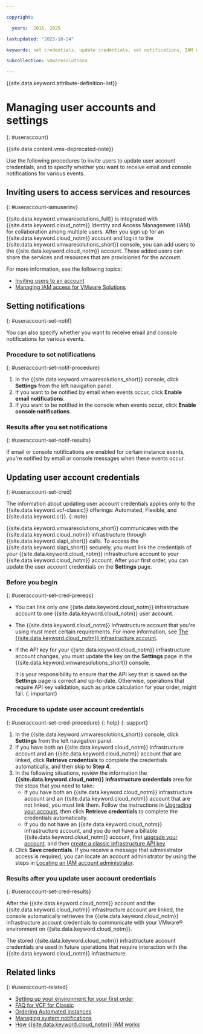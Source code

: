```yaml
---

copyright:

  years:  2016, 2025

lastupdated: "2025-10-24"

keywords: set credentials, update credentials, set notifications, IAM user, invite user

subcollection: vmwaresolutions

---
```


{{site.data.keyword.attribute-definition-list}}

# Managing user accounts and settings
{: #useraccount}

{{site.data.content.vms-deprecated-note}}

Use the following procedures to invite users to update user account credentials, and to specify whether you want to receive email and console notifications for various events.

## Inviting users to access services and resources
{: #useraccount-iamuserinv}

{{site.data.keyword.vmwaresolutions_full}} is integrated with {{site.data.keyword.cloud_notm}} Identity and Access Management (IAM) for collaboration among multiple users. After you sign up for an {{site.data.keyword.cloud_notm}} account and log in to the {{site.data.keyword.vmwaresolutions_short}} console, you can add users to the {{site.data.keyword.cloud_notm}} account. These added users can share the services and resources that are provisioned for the account.

For more information, see the following topics:
* [Inviting users to an account](/docs/account?topic=account-iamuserinv)
* [Managing IAM access for VMware Solutions](/docs/vmwaresolutions?topic=vmwaresolutions-iam)

## Setting notifications
{: #useraccount-set-notif}

You can also specify whether you want to receive email and console notifications for various events.

### Procedure to set notifications
{: #useraccount-set-notif-procedure}

1. In the {{site.data.keyword.vmwaresolutions_short}} console, click **Settings** from the left navigation panel.
2. If you want to be notified by email when events occur, click **Enable email notifications**.
3. If you want to be notified in the console when events occur, click **Enable console notifications**.

### Results after you set notifications
{: #useraccount-set-notif-results}

If email or console notifications are enabled for certain instance events, you're notified by email or console messages when these events occur.

## Updating user account credentials
{: #useraccount-set-cred}

The information about updating user account credentials applies only to the {{site.data.keyword.vcf-classic}} offerings: Automated, Flexible, and {{site.data.keyword.cr}}.
{: note}

{{site.data.keyword.vmwaresolutions_short}} communicates with the {{site.data.keyword.cloud_notm}} infrastructure through {{site.data.keyword.slapi_short}} calls. To access the {{site.data.keyword.slapi_short}} securely, you must link the credentials of your {{site.data.keyword.cloud_notm}} infrastructure account to your {{site.data.keyword.cloud_notm}} account. After your first order, you can update the user account credentials on the **Settings** page.

### Before you begin
{: #useraccount-set-cred-prereqs}

* You can link only one {{site.data.keyword.cloud_notm}} infrastructure account to one {{site.data.keyword.cloud_notm}} user account.
* The {{site.data.keyword.cloud_notm}} infrastructure account that you're using must meet certain requirements. For more information, see [The {{site.data.keyword.cloud_notm}} infrastructure account](/docs/vmwaresolutions?topic=vmwaresolutions-signing_required_accounts#signing_required_accounts-infra).
* If the API key for your {{site.data.keyword.cloud_notm}} infrastructure account changes, you must update the key on the **Settings** page in the {{site.data.keyword.vmwaresolutions_short}} console.

   It is your responsibility to ensure that the API key that is saved on the **Settings** page is correct and up-to-date. Otherwise, operations that require API key validation, such as price calculation for your order, might fail.
   {: important}

### Procedure to update user account credentials
{: #useraccount-set-cred-procedure}
{: help}
{: support}

1. In the {{site.data.keyword.vmwaresolutions_short}} console, click **Settings** from the left navigation panel.
2. If you have both an {{site.data.keyword.cloud_notm}} infrastructure account and an {{site.data.keyword.cloud_notm}} account that are linked, click **Retrieve credentials** to complete the credentials automatically, and then skip to **Step 4**.
3. In the following situations, review the information the **{{site.data.keyword.cloud_notm}} infrastructure credentials** area for the steps that you need to take:
   * If you have both an {{site.data.keyword.cloud_notm}} infrastructure account and an {{site.data.keyword.cloud_notm}} account that are not linked, you must link them. Follow the instructions in [Upgrading your account](/docs/account?topic=account-upgrading-account), then click **Retrieve credentials** to complete the credentials automatically.
   * If you do not have an {{site.data.keyword.cloud_notm}} infrastructure account, and you do not have a billable {{site.data.keyword.cloud_notm}} account, first [upgrade your account](/docs/account?topic=account-upgrading-account), and then [create a classic infrastructure API key](/docs/account?topic=account-classic_keys#create-classic-infrastructure-key).
4. Click **Save credentials**. If you receive a message that administrator access is required, you can locate an account administrator by using the steps in [Locating an IAM account administrator](/docs/vmwaresolutions?topic=vmwaresolutions-iam_verify_permissions).

### Results after you update user account credentials
{: #useraccount-set-cred-results}

After the {{site.data.keyword.cloud_notm}} account and the {{site.data.keyword.cloud_notm}} infrastructure account are linked, the console automatically retrieves the {{site.data.keyword.cloud_notm}} infrastructure account credentials to communicate with your VMware® environment on {{site.data.keyword.cloud_notm}}.

The stored {{site.data.keyword.cloud_notm}} infrastructure account credentials are used in future operations that require interaction with the {{site.data.keyword.cloud_notm}} infrastructure.

## Related links
{: #useraccount-related}

* [Setting up your environment for your first order](/docs/vmwaresolutions?topic=vmwaresolutions-completing_checklist)
* [FAQ for VCF for Classic](/docs/vmwaresolutions?topic=vmwaresolutions-faq-vmwaresolutions)
* [Ordering Automated instances](/docs/vmwaresolutions?topic=vmwaresolutions-vc_orderinginstance-req)
* [Managing system notifications](/docs/vmwaresolutions?topic=vmwaresolutions-notifications)
* [How {{site.data.keyword.cloud_notm}} IAM works](/docs/account?topic=account-iamoverview)
